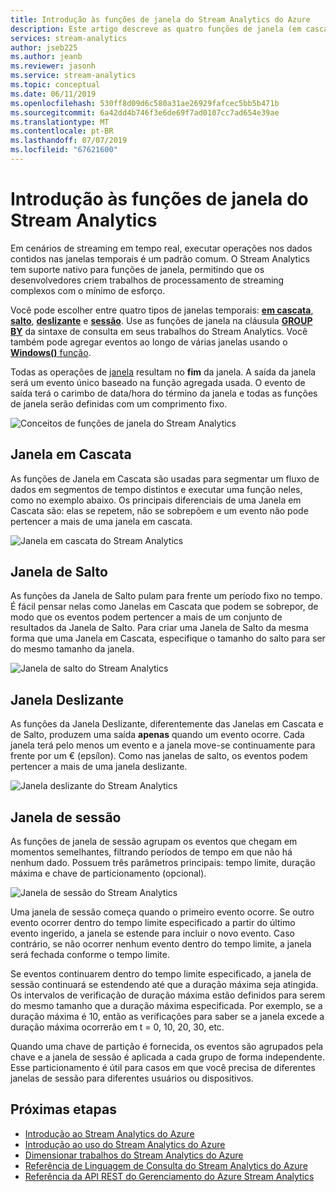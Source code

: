```yaml
---
title: Introdução às funções de janela do Stream Analytics do Azure
description: Este artigo descreve as quatro funções de janela (em cascata, de salto, deslizante, sessão) que são usadas em trabalhos do Azure Stream Analytics.
services: stream-analytics
author: jseb225
ms.author: jeanb
ms.reviewer: jasonh
ms.service: stream-analytics
ms.topic: conceptual
ms.date: 06/11/2019
ms.openlocfilehash: 530ff8d09d6c580a31ae26929fafcec5bb5b471b
ms.sourcegitcommit: 6a42dd4b746f3e6de69f7ad0107cc7ad654e39ae
ms.translationtype: MT
ms.contentlocale: pt-BR
ms.lasthandoff: 07/07/2019
ms.locfileid: "67621600"
---
```

# <a name="introduction-to-stream-analytics-windowing-functions"></a>Introdução às funções de janela do Stream Analytics

Em cenários de streaming em tempo real, executar operações nos dados contidos nas janelas temporais é um padrão comum. O Stream Analytics tem suporte nativo para funções de janela, permitindo que os desenvolvedores criem trabalhos de processamento de streaming complexos com o mínimo de esforço.

Você pode escolher entre quatro tipos de janelas temporais: [**em cascata**](https://docs.microsoft.com/stream-analytics-query/tumbling-window-azure-stream-analytics), [**salto**](https://docs.microsoft.com/stream-analytics-query/hopping-window-azure-stream-analytics), [**deslizante**](https://docs.microsoft.com/stream-analytics-query/sliding-window-azure-stream-analytics) e [**sessão**](https://docs.microsoft.com/stream-analytics-query/session-window-azure-stream-analytics).  Use as funções de janela na cláusula [**GROUP BY**](https://docs.microsoft.com/stream-analytics-query/group-by-azure-stream-analytics) da sintaxe de consulta em seus trabalhos do Stream Analytics. Você também pode agregar eventos ao longo de várias janelas usando o [ **Windows()** função](https://docs.microsoft.com/stream-analytics-query/windows-azure-stream-analytics).

Todas as operações de [janela](https://docs.microsoft.com/stream-analytics-query/windowing-azure-stream-analytics) resultam no **fim** da janela. A saída da janela será um evento único baseado na função agregada usada. O evento de saída terá o carimbo de data/hora do término da janela e todas as funções de janela serão definidas com um comprimento fixo. 

![Conceitos de funções de janela do Stream Analytics](media/stream-analytics-window-functions/stream-analytics-window-functions-conceptual.png)

## <a name="tumbling-window"></a>Janela em Cascata
As funções de Janela em Cascata são usadas para segmentar um fluxo de dados em segmentos de tempo distintos e executar uma função neles, como no exemplo abaixo. Os principais diferenciais de uma Janela em Cascata são: elas se repetem, não se sobrepõem e um evento não pode pertencer a mais de uma janela em cascata.

![Janela em cascata do Stream Analytics](media/stream-analytics-window-functions/stream-analytics-window-functions-tumbling-intro.png)

## <a name="hopping-window"></a>Janela de Salto
As funções da Janela de Salto pulam para frente um período fixo no tempo. É fácil pensar nelas como Janelas em Cascata que podem se sobrepor, de modo que os eventos podem pertencer a mais de um conjunto de resultados da Janela de Salto. Para criar uma Janela de Salto da mesma forma que uma Janela em Cascata, especifique o tamanho do salto para ser do mesmo tamanho da janela. 

![Janela de salto do Stream Analytics](media/stream-analytics-window-functions/stream-analytics-window-functions-hopping-intro.png)

## <a name="sliding-window"></a>Janela Deslizante
As funções da Janela Deslizante, diferentemente das Janelas em Cascata e de Salto, produzem uma saída **apenas** quando um evento ocorre. Cada janela terá pelo menos um evento e a janela move-se continuamente para frente por um € (epsílon). Como nas janelas de salto, os eventos podem pertencer a mais de uma janela deslizante.

![Janela deslizante do Stream Analytics](media/stream-analytics-window-functions/stream-analytics-window-functions-sliding-intro.png)

## <a name="session-window"></a>Janela de sessão
As funções de janela de sessão agrupam os eventos que chegam em momentos semelhantes, filtrando períodos de tempo em que não há nenhum dado. Possuem três parâmetros principais: tempo limite, duração máxima e chave de particionamento (opcional).

![Janela de sessão do Stream Analytics](media/stream-analytics-window-functions/stream-analytics-window-functions-session-intro.png)

Uma janela de sessão começa quando o primeiro evento ocorre. Se outro evento ocorrer dentro do tempo limite especificado a partir do último evento ingerido, a janela se estende para incluir o novo evento. Caso contrário, se não ocorrer nenhum evento dentro do tempo limite, a janela será fechada conforme o tempo limite.

Se eventos continuarem dentro do tempo limite especificado, a janela de sessão continuará se estendendo até que a duração máxima seja atingida. Os intervalos de verificação de duração máxima estão definidos para serem do mesmo tamanho que a duração máxima especificada. Por exemplo, se a duração máxima é 10, então as verificações para saber se a janela excede a duração máxima ocorrerão em t = 0, 10, 20, 30, etc.

Quando uma chave de partição é fornecida, os eventos são agrupados pela chave e a janela de sessão é aplicada a cada grupo de forma independente. Esse particionamento é útil para casos em que você precisa de diferentes janelas de sessão para diferentes usuários ou dispositivos.


## <a name="next-steps"></a>Próximas etapas
* [Introdução ao Stream Analytics do Azure](stream-analytics-introduction.md)
* [Introdução ao uso do Stream Analytics do Azure](stream-analytics-real-time-fraud-detection.md)
* [Dimensionar trabalhos do Stream Analytics do Azure](stream-analytics-scale-jobs.md)
* [Referência de Linguagem de Consulta do Stream Analytics do Azure](https://docs.microsoft.com/stream-analytics-query/stream-analytics-query-language-reference)
* [Referência da API REST do Gerenciamento do Azure Stream Analytics](https://msdn.microsoft.com/library/azure/dn835031.aspx)

